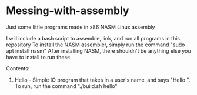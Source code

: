 # Messing-with-assembly

Just some little programs made in x86 NASM Linux assembly

I will include a bash script to assemble, link, and run all programs in this repository
To install the NASM assembler, simply run the command "sudo apt install nasm"
After installing NASM, there shouldn't be anything else you have to install to run these

Contents:
  1. Hello - Simple IO program that takes in a user's name, and says "Hello <name>". To run, run the command "./build.sh hello"

